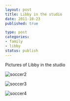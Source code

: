 ```yaml
--- 
layout: post
title: Libby in the studio
date: 2011-10-23
published: true

type: post
categories: 
- family
- libby
status: publish
---
```

Pictures of Libby in the studio

![soccer2](http://media.eick.us/2011/10/soccer2.jpg)

![soccer3](http://media.eick.us/2011/10/soccer3.jpg)

![soccer4](http://media.eick.us/2011/10/soccer4.jpg)
